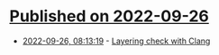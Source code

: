 # [Published on 2022-09-26](index.md)

* [2022-09-26, 08:13:19](https://lobste.rs/s/fstodh/layering_check_with_clang) - [Layering check with Clang](https://maskray.me/blog/2022-09-25-layering-check-with-clang)
